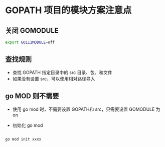 # GOPATH 项目的模块方案注意点

## 关闭 GOMODULE

```bash
export GO111MODULE=off
```

## 查找规则

- 查找 GOPATH 指定目录中的 src 目录、包、和文件
- 如果没有设置 src，可以使用相对路径导入

## go MOD 则不需要

- 使用 go mod 时，不需要设置 GOPATH和 src，只需要设置 GOMODULE 为 on

- 初始化 go mod

```bash

go mod init xxxx

```
